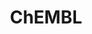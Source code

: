 ---
bigquery: https://console.cloud.google.com/bigquery?p=patents-public-data&d=ebi_chembl&page=dataset
citation: '"The ChEMBL database in 2017." Anna Gaulton, Anne Hersey, Michał Nowotka,
  A Patrícia Bento, Jon Chambers, David Mendez, Prudence Mutowo, Francis Atkinson,
  Louisa J Bellis, Elena Cibrián-Uhalte, Mark Davies, Nathan Dedman, Anneli Karlsson,
  María Paula Magariños, John P Overington, George Papadatos, Ines Smit, Andrew R
  Leach Nucleic acids Research (2017) 45 (Database Issue), D945-D954'
contributors: European Bioinformatics Institute
cost: None
description: ChEMBL Data is a manually curated database of small molecules used in
  drug discovery, including information about existing patented drugs.
documentation: 'schema: https://www.ebi.ac.uk/chembl/db_schema


  '
last_edit: 04/05/2022, 21:49:50
location: https://console.cloud.google.com/marketplace/product/google_patents_public_datasets/chembl
maintained_by: EMBL-EBI, an outstation of European Molecular Biology Laboratory
related_publications: '

  ChEMBL: towards direct deposition of bioassay data.


  Mendez D, Gaulton A, Bento AP, Chambers J, De Veij M, Félix E, Magariños MP, Mosquera
  JF, Mutowo P, Nowotka M, Gordillo-Marañón M, Hunter F, Junco L, Mugumbate G, Rodriguez-Lopez
  M, Atkinson F, Bosc N, Radoux CJ, Segura-Cabrera A, Hersey A, Leach AR.


  — Nucleic Acids Res. 2019; 47(D1):D930-D940. doi: 10.1093/nar/gky1075

  '
schema_fields:
- oc_id
- le
- cidx
- level1
- assay_test_type
- volume
- uo_units
- aidx
- qudt_units
- published_relation
- molecular_mechanism
- upper_value
- who_name
- prod_pat_id
- l3
- product_id
- compd_id
- bao_id
- standard_value
- country
- efo_term
- target_type
- organism
- mw_freebase
- caloha_id
- ref_type
- mol_atc_id
- usan_stem
- mw_monoisotopic
- assay_strain
- pubmed_id
- delist_flag
- issue
- canonical_smiles
- ref_url
- log_id
- therapeutic_flag
- psa
- level2_description
- frac_code
- set_name
- published_units
- ddd_comment
- heavy_atoms
- record_id
- hbd
- assay_organism
- units
- source_domain_id
- enzyme_tid
- withdrawn_flag
- acd_most_bpka
- drug_record_id
- targcomp_id
- standard_inchi
- src_compound_id
- confidence_score
- comp_class_id
- met_conversion
- db_source
- max_phase_for_ind
- class_level
- pathway_key
- num_alerts
- first_in_class
- tbl
- ridx
- parent_molregno
- normal_range_min
- protein_class_desc
- warning_class
- natural_product
- drug_product_flag
- indref_id
- warnref_id
- result_flag
- mc_target_name
- withdrawn_class
- trade_name
- pathway_id
- isoform
- mc_target_accession
- cx_logd
- job_id
- formulation_id
- curation_comment
- ddd_units
- title
- relation
- applicant_full_name
- predbind_id
- usan_stem_definition
- synonyms
- usan_stem_id
- mesh_id
- assay_tax_id
- first_approval
- mol_frac_id
- cellosaurus_id
- assay_source
- actsm_id
- molfile
- patent_id
- active_ingredient
- biocomp_id
- molecule_type
- oral
- assay_class_id
- acd_logp
- prediction_method
- assay_cell_type
- frac_class_id
- related_tid
- bao_format
- cell_name
- published_value
- accession
- metref_id
- hba_lipinski
- irac_class_id
- mecref_id
- idx
- path
- withdrawn_reason
- compound_name
- warning_country
- published_type
- ddd_value
- site_residues
- activity_id
- start_position
- domain_description
- hbd_lipinski
- value
- patent_no
- irac_code
- tid_fixed
- parameter_value
- max_phase
- activity_comment
- dosage_form
- direct_interaction
- cell_source_tissue
- bto_id
- alert_id
- cpd_str_alert_id
- num_lipinski_ro5_violations
- warning_description
- pref_name
- ingredient
- doi
- acd_logd
- level2
- substrate_record_id
- curated_by
- aromatic_rings
- protclasssyn_id
- ddd_admr
- creation_date
- site_name
- go_id
- mc_tax_id
- last_page
- stem_class
- topical
- warning_year
- tid
- patent_expire_date
- sequence_md5sum
- sitecomp_id
- assay_type
- uberon_id
- alert_set_id
- end_position
- full_molformula
- metabolite_record_id
- tissue_id
- selectivity_comment
- annotation
- downgraded
- hrac_code
- mec_id
- standard_inchi_key
- compound_key
- approval_date
- cl_lincs_id
- sei
- compsyn_id
- domain_type
- drugind_id
- innovator_company
- dosed_ingredient
- cx_logp
- src_short_name
- src_id
- aspect
- doc_id
- indication_class
- source
- level1_description
- authors
- alert_name
- active_molregno
- major_class
- ad_type
- mol_hrac_id
- strength
- version
- withdrawn_country
- year
- mechanism_comment
- previous_company
- stem
- cell_ontology_id
- enzyme_name
- l7
- name
- num_ro5_violations
- mesh_heading
- assay_subcellular_fraction
- relationship
- ro3_pass
- status
- level4
- submission_date
- stat
- standard_units
- description
- route
- mc_target_type
- targrel_id
- component_synonym
- pchembl_value
- patent_use_code
- mc_organism
- qed_weighted
- toid
- cell_id
- hba
- co_stem_id
- parameter_type
- domain_id
- inorganic_flag
- res_stem_id
- clo_id
- parent_id
- abstract
- updated_on
- chebi_par_id
- assay_tissue
- parent_go_id
- cx_most_bpka
- chembl_id
- src_assay_id
- acd_most_apka
- standard_relation
- variant_id
- standard_flag
- db_version
- met_comment
- cell_source_tax_id
- entity_id
- comments
- l2
- smarts
- publication_number
- mol_irac_id
- first_page
- potential_duplicate
- usan_substem
- l6
- assay_param_id
- prodrug
- company
- nda_type
- molecular_species
- updated_by
- l5
- orig_description
- journal
- ass_cls_map_id
- usan_year
- parenteral
- cell_source_organism
- atc_code
- standard_upper_value
- mutation
- text_value
- l4
- bei
- assay_desc
- smid
- protein_class_id
- availability_type
- syn_type
- mechanism_of_action
- warning_id
- rtb
- sequence
- entity_type
- short_name
- polymer_flag
- homologue
- type
- class_type
- protein_class_synonym
- priority
- level5
- last_active
- research_stem
- action_type
- normal_range_max
- site_id
- warning_type
- withdrawn_year
- standard_type
- efo_id
- level3_description
- target_mapping
- bao_endpoint
- ref_id
- subgroup
- who_extra
- std_act_id
- target_desc
- level4_description
- disease_efficacy
- tax_id
- src_description
- domain_name
- binding_site_comment
- component_type
- species_group_flag
- standard_text_value
- drug_substance_flag
- structure_type
- ap_id
- molregno
- full_mwt
- black_box_warning
- hrac_class_id
- data_validity_comment
- lle
- chirality
- level3
- relationship_desc
- molsyn_id
- label
- parent_type
- activity_count
- cx_most_apka
- rgid
- l1
- comp_go_id
- component_id
- assay_id
- l8
- met_id
- relationship_type
- as_id
- doc_type
- cell_description
- definition
- assay_category
- ddd_id
- alogp
- confidence
- helm_notation
shortname: chembl
tags:
- biotechnology
- health
- chemical
- bioinformatics
- medical
terms_of_use: CC BY-SA 3.0
title: ChEMBL
uuid: e232a192-965c-4ec9-904c-155b6dfe56c5
---